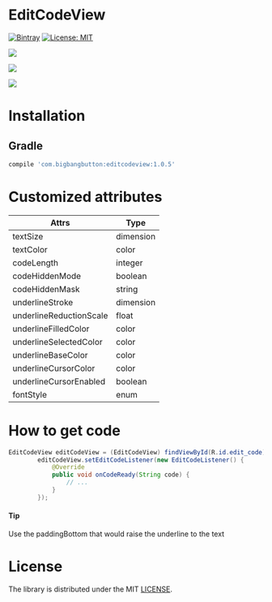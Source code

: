# EditCodeView

[![Bintray](https://img.shields.io/bintray/v/onum/maven/editcodeview.svg?maxAge=2592000)](https://bintray.com/onum/maven/editcodeview) [![License:
MIT](https://img.shields.io/badge/License-MIT-green.svg)](https://opensource.org/licenses/MIT)

![](https://github.com/Onum/EditCodeView/blob/assets/assets/gif-animations/animation_1.gif?raw=true)

![](https://github.com/Onum/EditCodeView/blob/assets/assets/gif-animations/animation_2.gif?raw=true)

![](https://github.com/Onum/EditCodeView/blob/assets/assets/gif-animations/animation_3.gif?raw=true)


# Installation
## Gradle

```gradle
compile 'com.bigbangbutton:editcodeview:1.0.5'
```
# Customized attributes

Attrs | Type
------------ | -------------
textSize | dimension
textColor | color
codeLength | integer
codeHiddenMode | boolean
codeHiddenMask | string
underlineStroke | dimension
underlineReductionScale | float
underlineFilledColor | color
underlineSelectedColor | color
underlineBaseColor | color
underlineCursorColor | color
underlineCursorEnabled | boolean
fontStyle | enum

# How to get code
``` java
EditCodeView editCodeView = (EditCodeView) findViewById(R.id.edit_code);
        editCodeView.setEditCodeListener(new EditCodeListener() {
            @Override
            public void onCodeReady(String code) {
                // ...
            }
        });
```

#### Tip
Use the paddingBottom that would raise the underline to the text

# License

The library is distributed under the MIT [LICENSE](https://opensource.org/licenses/MIT).

